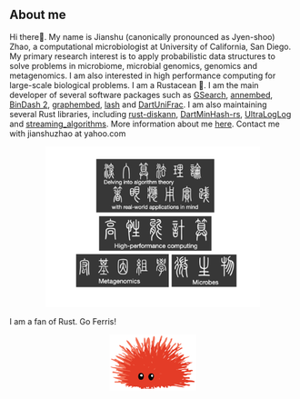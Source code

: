 ## About me 
Hi there👋. My name is Jianshu (canonically pronounced as Jyen-shoo) Zhao, a computational microbiologist at University of California, San Diego. My primary research interest is to apply probabilistic data structures to solve problems in microbiome, microbial genomics, genomics and metagenomics. I am also interested in high performance computing for large-scale biological problems. I am a Rustacean :crab:. I am the main developer of several software packages such as [GSearch](https://academic.oup.com/nar/article/52/16/e74/7714450), [annembed](https://academic.oup.com/nargab/article/6/4/lqae172/7928174), [BinDash 2](https://www.biorxiv.org/content/10.1101/2024.03.13.584875v1.abstract), [graphembed](https://www.biorxiv.org/content/10.1101/2025.06.18.660497v1.abstract), [lash](https://github.com/jianshu93/lash) and [DartUniFrac](https://github.com/jianshu93/DartUniFrac). I am also maintaining several Rust libraries, including [rust-diskann](https://github.com/jianshu93/rust-diskann), [DartMinHash-rs](https://github.com/jianshu93/dartminhash-rs), [UltraLogLog](https://github.com/waynexia/ultraloglog) and [streaming_algorithms](https://crates.io/crates/streaming_algorithms). More information about me [here](https://jianshu93.github.io/blog/about/). Contact me with jianshuzhao at yahoo.com

<div align="center">
  <img width="75%" src ="lab_website.png">
</div>


I am a fan of Rust. Go Ferris!

<div align="center">
  <img width="30%" src ="Ferris_panicked.PNG">
</div>

<!--
**jianshu93/jianshu93** is a ✨ _special_ ✨ repository because its `README.md` (this file) appears on your GitHub profile.

Here are some ideas to get you started:

- 🔭 I’m currently working on ...
- 🌱 I’m currently learning ...
- 👯 I’m looking to collaborate on ...
- 🤔 I’m looking for help with ...
- 💬 Ask me about ...
- 📫 How to reach me: ...
- 😄 Pronouns: ...
- ⚡ Fun fact: ...
-->
